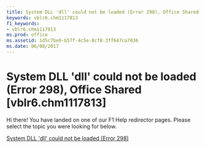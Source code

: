 ```yaml
---
title: System DLL 'dll' could not be loaded (Error 298), Office Shared [vblr6.chm1117813]
keywords: vblr6.chm1117813
f1_keywords:
- vblr6.chm1117813
ms.prod: office
ms.assetid: 1d5c7be9-b57f-4c5e-8cf8-3ff647ca7036
ms.date: 06/08/2017
---
```



# System DLL 'dll' could not be loaded (Error 298), Office Shared [vblr6.chm1117813]

Hi there! You have landed on one of our F1 Help redirector pages. Please select the topic you were looking for below.

[System DLL 'dll' could not be loaded (Error 298)](http://msdn.microsoft.com/library/a745d3df-9817-9f36-5548-af040b484e91%28Office.15%29.aspx)

